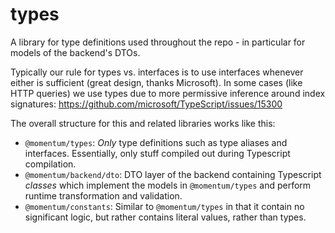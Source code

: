 # types

A library for type definitions used throughout the repo - in particular for
models of the backend's DTOs.

Typically our rule for types vs. interfaces is to use interfaces whenever
either is sufficient (great design, thanks Microsoft). In some cases (like HTTP
queries) we use types due to more permissive inference around index signatures:
https://github.com/microsoft/TypeScript/issues/15300

The overall structure for this and related libraries works like this:

- `@momentum/types`: _Only_ type definitions such as type aliases and
  interfaces. Essentially, only stuff compiled out during Typescript
  compilation.
- `@momentum/backend/dto`: DTO layer of the backend containing Typescript
  _classes_ which implement the models in `@momentum/types` and perform
  runtime transformation and validation.
- `@momentum/constants`: Similar to `@momentum/types` in that it contain
  no significant logic, but rather contains literal values, rather than
  types.
